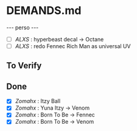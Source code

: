 # DEMANDS.md


--- perso ---

- [ ] *ALXS* : hyperbeast decal -> Octane
- [ ] *ALXS* : redo Fennec Rich Man as universal UV

## To Verify


## Done

- [X] *Zomahx* : Itzy Ball
- [X] *Zomahx* : Yuna Itzy -> Venom
- [X] *Zomahx* : Born To Be -> Fennec 
- [X] *Zomahx* : Born To Be -> Venom
